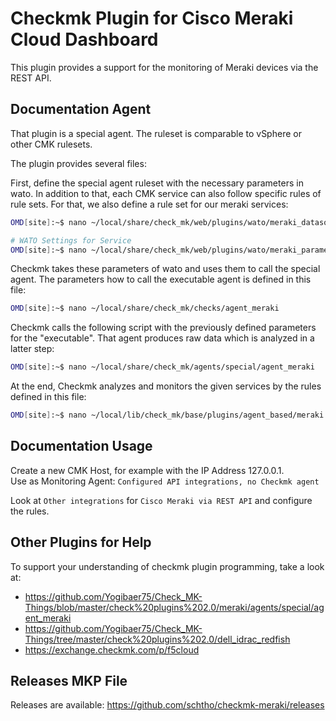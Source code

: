# Checkmk Plugin for Cisco Meraki Cloud Dashboard

This plugin provides a support for the monitoring of Meraki devices via the REST API.

## Documentation Agent

That plugin is a special agent. The ruleset is comparable to vSphere or other CMK rulesets.

The plugin provides several files:

First, define the special agent ruleset with the necessary parameters in wato. In addition to that, each CMK service can also follow specific rules of rule sets. For that, we also define a rule set for our meraki services:
```bash
OMD[site]:~$ nano ~/local/share/check_mk/web/plugins/wato/meraki_datasource_programs.py

# WATO Settings for Service
OMD[site]:~$ nano ~/local/share/check_mk/web/plugins/wato/meraki_parameters.py
```

Checkmk takes these parameters of wato and uses them to call the special agent. The parameters how to call the executable agent is defined in this file:

```bash
OMD[site]:~$ nano ~/local/share/check_mk/checks/agent_meraki
```

Checkmk calls the following script with the previously defined parameters for the "executable". That agent produces raw data which is analyzed in a latter step:

```bash
OMD[site]:~$ nano ~/local/share/check_mk/agents/special/agent_meraki
```

At the end, Checkmk analyzes and monitors the given services by the rules defined in this file:

```bash
OMD[site]:~$ nano ~/local/lib/check_mk/base/plugins/agent_based/meraki.py
```

## Documentation Usage

Create a new CMK Host, for example with the IP Address 127.0.0.1.  
Use as Monitoring Agent: `Configured API integrations, no Checkmk agent`

Look at `Other integrations` for `Cisco Meraki via REST API` and configure the rules.

## Other Plugins for Help
To support your understanding of checkmk plugin programming, take a look at:
- https://github.com/Yogibaer75/Check_MK-Things/blob/master/check%20plugins%202.0/meraki/agents/special/agent_meraki
- https://github.com/Yogibaer75/Check_MK-Things/tree/master/check%20plugins%202.0/dell_idrac_redfish
- https://exchange.checkmk.com/p/f5cloud

## Releases MKP File

Releases are available: https://github.com/schtho/checkmk-meraki/releases